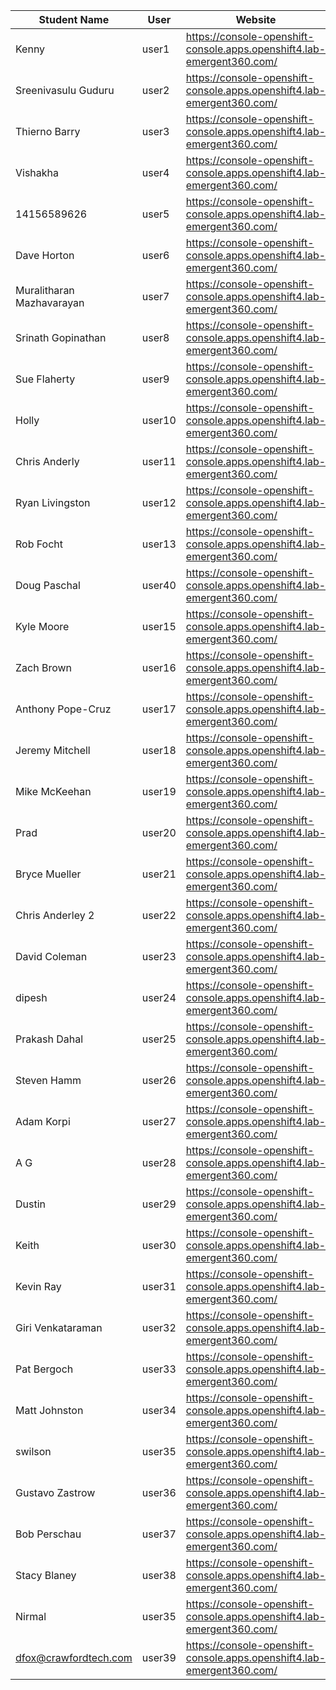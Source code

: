 Student Name | User | Website | Lab Instructions
------------ | ---------------| ---------- | -------------
Kenny | user1 | https://console-openshift-console.apps.openshift4.lab-emergent360.com/ | http://labs-emergent360.com/workshops/openshift_4_101/
Sreenivasulu Guduru | user2 | https://console-openshift-console.apps.openshift4.lab-emergent360.com/ | http://labs-emergent360.com/workshops/openshift_4_101/
Thierno Barry | user3 | https://console-openshift-console.apps.openshift4.lab-emergent360.com/ | http://labs-emergent360.com/workshops/openshift_4_101/
Vishakha | user4 | https://console-openshift-console.apps.openshift4.lab-emergent360.com/ | http://labs-emergent360.com/workshops/openshift_4_101/
14156589626 | user5 | https://console-openshift-console.apps.openshift4.lab-emergent360.com/ | http://labs-emergent360.com/workshops/openshift_4_101/
Dave Horton | user6 | https://console-openshift-console.apps.openshift4.lab-emergent360.com/ | http://labs-emergent360.com/workshops/openshift_4_101/
Muralitharan Mazhavarayan | user7 | https://console-openshift-console.apps.openshift4.lab-emergent360.com/ | http://labs-emergent360.com/workshops/openshift_4_101/
Srinath Gopinathan | user8 | https://console-openshift-console.apps.openshift4.lab-emergent360.com/ | http://labs-emergent360.com/workshops/openshift_4_101/
Sue Flaherty | user9 | https://console-openshift-console.apps.openshift4.lab-emergent360.com/ | http://labs-emergent360.com/workshops/openshift_4_101/
Holly | user10 | https://console-openshift-console.apps.openshift4.lab-emergent360.com/ | http://labs-emergent360.com/workshops/openshift_4_101/
Chris Anderly | user11 | https://console-openshift-console.apps.openshift4.lab-emergent360.com/ | http://labs-emergent360.com/workshops/openshift_4_101/
Ryan Livingston | user12 | https://console-openshift-console.apps.openshift4.lab-emergent360.com/ | http://labs-emergent360.com/workshops/openshift_4_101/
Rob Focht | user13 | https://console-openshift-console.apps.openshift4.lab-emergent360.com/ | http://labs-emergent360.com/workshops/openshift_4_101/
Doug Paschal | user40 | https://console-openshift-console.apps.openshift4.lab-emergent360.com/ | http://labs-emergent360.com/workshops/openshift_4_101/
Kyle Moore | user15 | https://console-openshift-console.apps.openshift4.lab-emergent360.com/ | http://labs-emergent360.com/workshops/openshift_4_101/
Zach Brown | user16 | https://console-openshift-console.apps.openshift4.lab-emergent360.com/ | http://labs-emergent360.com/workshops/openshift_4_101/
Anthony Pope-Cruz | user17 | https://console-openshift-console.apps.openshift4.lab-emergent360.com/ | http://labs-emergent360.com/workshops/openshift_4_101/
Jeremy Mitchell  | user18 | https://console-openshift-console.apps.openshift4.lab-emergent360.com/ | http://labs-emergent360.com/workshops/openshift_4_101/
Mike McKeehan | user19 | https://console-openshift-console.apps.openshift4.lab-emergent360.com/ | http://labs-emergent360.com/workshops/openshift_4_101/
Prad | user20 | https://console-openshift-console.apps.openshift4.lab-emergent360.com/ | http://labs-emergent360.com/workshops/openshift_4_101/
Bryce Mueller | user21 | https://console-openshift-console.apps.openshift4.lab-emergent360.com/ | http://labs-emergent360.com/workshops/openshift_4_101/
Chris Anderley 2 | user22 | https://console-openshift-console.apps.openshift4.lab-emergent360.com/ | http://labs-emergent360.com/workshops/openshift_4_101/
David Coleman | user23 | https://console-openshift-console.apps.openshift4.lab-emergent360.com/ | http://labs-emergent360.com/workshops/openshift_4_101/
dipesh  | user24 | https://console-openshift-console.apps.openshift4.lab-emergent360.com/ | http://labs-emergent360.com/workshops/openshift_4_101/
Prakash Dahal | user25 | https://console-openshift-console.apps.openshift4.lab-emergent360.com/ | http://labs-emergent360.com/workshops/openshift_4_101/
Steven Hamm | user26 | https://console-openshift-console.apps.openshift4.lab-emergent360.com/ | http://labs-emergent360.com/workshops/openshift_4_101/
Adam Korpi | user27 | https://console-openshift-console.apps.openshift4.lab-emergent360.com/ | http://labs-emergent360.com/workshops/openshift_4_101/
A G | user28 | https://console-openshift-console.apps.openshift4.lab-emergent360.com/ | http://labs-emergent360.com/workshops/openshift_4_101/
Dustin | user29 | https://console-openshift-console.apps.openshift4.lab-emergent360.com/ | http://labs-emergent360.com/workshops/openshift_4_101/
Keith | user30 | https://console-openshift-console.apps.openshift4.lab-emergent360.com/ | http://labs-emergent360.com/workshops/openshift_4_101/
Kevin Ray | user31 | https://console-openshift-console.apps.openshift4.lab-emergent360.com/ | http://labs-emergent360.com/workshops/openshift_4_101/
Giri Venkataraman | user32 | https://console-openshift-console.apps.openshift4.lab-emergent360.com/ | http://labs-emergent360.com/workshops/openshift_4_101/
Pat Bergoch | user33 | https://console-openshift-console.apps.openshift4.lab-emergent360.com/ | http://labs-emergent360.com/workshops/openshift_4_101/
Matt Johnston | user34 | https://console-openshift-console.apps.openshift4.lab-emergent360.com/ | http://labs-emergent360.com/workshops/openshift_4_101/
swilson | user35 | https://console-openshift-console.apps.openshift4.lab-emergent360.com/ | http://labs-emergent360.com/workshops/openshift_4_101/
Gustavo Zastrow | user36 | https://console-openshift-console.apps.openshift4.lab-emergent360.com/ | http://labs-emergent360.com/workshops/openshift_4_101/
Bob Perschau | user37 | https://console-openshift-console.apps.openshift4.lab-emergent360.com/ | http://labs-emergent360.com/workshops/openshift_4_101/
Stacy Blaney | user38 | https://console-openshift-console.apps.openshift4.lab-emergent360.com/ | http://labs-emergent360.com/workshops/openshift_4_101/
Nirmal | user35 | https://console-openshift-console.apps.openshift4.lab-emergent360.com/ | http://labs-emergent360.com/workshops/openshift_4_101/
dfox@crawfordtech.com | user39 | https://console-openshift-console.apps.openshift4.lab-emergent360.com/ | http://labs-emergent360.com/workshops/openshift_4_101/

